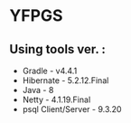 # YFPGS
## Using tools ver. :
<ul>
  <li> Gradle - v4.4.1 </li>
<li> Hibernate - 5.2.12.Final </li>
<li> Java - 8 </li>
<li> Netty - 4.1.19.Final </li>
<li> psql Client/Server - 9.3.20</li>
</ul>
